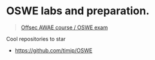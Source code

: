 # OSWE labs and preparation.

> [Offsec AWAE course / OSWE exam](https://www.offsec.com/courses/web-300/)

Cool repositories to star

- https://github.com/timip/OSWE
